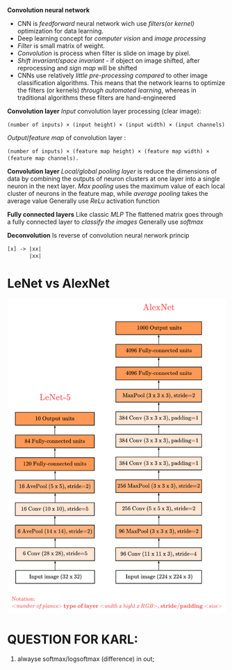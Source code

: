 **Convolution neural network**
* CNN is *feedforward* neural network wich use *filters(or kernel)* optimization for data learning.
* Deep learning concept for *computer vision* and *image processing*
* *Filter* is small matrix of weight.
* *Convolution* is process when filter is slide on image by pixel. 
* *Shift invariant*/*space invariant* - if object on image shifted, after reprocessing and *sign map* will be shifted
* CNNs use relatively *little pre-processing compared* to other image classification algorithms. This means that the network learns to optimize the filters (or kernels) *through automated learning*, whereas in traditional algorithms these filters are hand-engineered

**Сonvolution layer**
*Input* convolution layer processing (clear image):
```
(number of inputs) × (input height) × (input width) × (input channels)
```
*Output*/*feature map* of convolution layer :
```
(number of inputs) × (feature map height) × (feature map width) × (feature map channels).
```

**Convolution layer** 
*Local/global pooling layer* is reduce the dimensions of data by combining the outputs of neuron clusters at one layer into a single neuron in the next layer.
*Max pooling* uses the maximum value of each local cluster of neurons in the feature map, while *average pooling* takes the average value
Generally use *ReLu* activation function

**Fully connected layers**
Like classic *MLP*
The flattened matrix goes through a fully connected layer to *classify the images*
Generally use *softmax*


**Deconvolution**
Is reverse of convolution neural nerwork princip
```
[x] -> |xx|
       |xx|
```
# LeNet vs AlexNet

![Reference](img\alexnet.png)

# QUESTION FOR KARL:
1) alwayse softmax/logsoftmax (difference) in out;